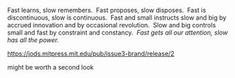 Fast learns, slow remembers.  Fast proposes, slow disposes.  Fast is discontinuous, slow is continuous.  Fast and small instructs slow and big by accrued innovation and by occasional revolution.  Slow and big controls small and fast by constraint and constancy.  _Fast gets all our attention, slow has all the power._

https://jods.mitpress.mit.edu/pub/issue3-brand/release/2

might be worth a second look